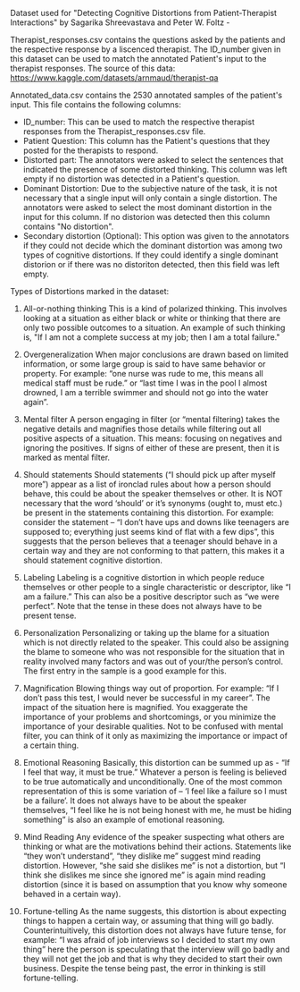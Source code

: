 Dataset used for "Detecting Cognitive Distortions from Patient-Therapist Interactions" by Sagarika Shreevastava and Peter W. Foltz - 


Therapist_responses.csv contains the questions asked by the patients and the respective response by a liscenced therapist. The ID_number given in this dataset can be used to match the annotated Patient's input to the therapist responses. The source of this data: https://www.kaggle.com/datasets/arnmaud/therapist-qa

Annotated_data.csv contains the 2530 annotated samples of the patient's input. This file contains the following columns:
- ID_number: This can be used to match the respective therapist responses from the Therapist_responses.csv file.
- Patient Question: This column has the Patient's questions that they posted for the therapists to respond. 
- Distorted part: The annotators were asked to select the sentences that indicated the presence of some distorted thinking. This column was left empty if no distortion was detected in a Patient's question. 
- Dominant Distortion: Due to the subjective nature of the task, it is not necessary that a single input will only contain a single distortion. The annotators were asked to select the most dominant distortion in the input for this column. If no distorion was detected then this column contains "No distortion".
- Secondary distortion (Optional): This option was given to the annotators if they could not decide which the dominant distortion was among two types of cognitive distortions. If they could identify a single dominant distorion or if there was no distoriton detected, then this field was left empty. 


Types of Distortions marked in the dataset:

1. All-or-nothing thinking
This is a kind of polarized thinking. This involves looking at a situation as either black or white or thinking that there are only two possible outcomes to a situation. An example of such thinking is, "If I am not a complete success at my job; then I am a total failure."

2. Overgeneralization
When major conclusions are drawn based on limited information, or some large group is said to have same behavior or property. For example: “one nurse was rude to me, this means all medical staff must be rude.” or “last time I was in the pool I almost drowned, I am a terrible swimmer and should not go into the water again”.

3. Mental filter
A person engaging in filter (or “mental filtering) takes the negative details and magnifies those details while filtering out all positive aspects of a situation. This means: focusing on negatives and ignoring the positives. If signs of either of these are present, then it is marked as mental filter.

4. Should statements
Should statements (“I should pick up after myself more”) appear as a list of ironclad rules about how a person should behave, this could be about the speaker themselves or other. It is NOT necessary that the word ‘should’ or it’s synonyms (ought to, must etc.) be present in the statements containing this distortion. For example: consider the statement – “I don’t have ups and downs like teenagers are supposed to; everything just seems kind of flat with a few dips”, this suggests that the person believes that a teenager should behave in a certain way and they are not conforming to that pattern, this makes it a should statement cognitive distortion.

5. Labeling
Labeling is a cognitive distortion in which people reduce themselves or other people to a single characteristic or descriptor, like “I am a failure.” This can also be a positive descriptor such as “we were perfect”. Note that the tense in these does not always have to be present tense.

6. Personalization
Personalizing or taking up the blame for a situation which is not directly related to the speaker. This could also be assigning the blame to someone who was not responsible for the situation that in reality involved many factors and was out of your/the person’s control. The first entry in the sample is a good example for this.

7. Magnification
Blowing things way out of proportion. For example: “If I don’t pass this test, I would never be successful in my career”. The impact of the situation here is magnified. You exaggerate the importance of your problems and shortcomings, or you minimize the importance of your desirable qualities. Not to be confused with mental filter, you can think of it only as maximizing the importance or impact of a certain thing.

8. Emotional Reasoning
Basically, this distortion can be summed up as - “If I feel that way, it must be true.” Whatever a person is feeling is believed to be true automatically and unconditionally. One of the most common representation of this is some variation of – ‘I feel like a failure so I must be a failure’. It does not always have to be about the speaker themselves, “I feel like he is not being honest with me, he must be hiding something” is also an example of emotional reasoning.

9. Mind Reading
Any evidence of the speaker suspecting what others are thinking or what are the motivations behind their actions. Statements like “they won’t understand”, “they dislike me” suggest mind reading distortion. However, “she said she dislikes me” is not a distortion, but “I think she dislikes me since she ignored me” is again mind reading distortion (since it is based on assumption that you know why someone behaved in a certain way).

10. Fortune-telling
As the name suggests, this distortion is about expecting things to happen a certain way, or assuming that thing will go badly. Counterintuitively, this distortion does not always have future tense, for example: “I was afraid of job interviews so I decided to start my own thing” here the person is speculating that the interview will go badly and they will not get the job and that is why they decided to start their own business. Despite the tense being past, the error in thinking is still fortune-telling.